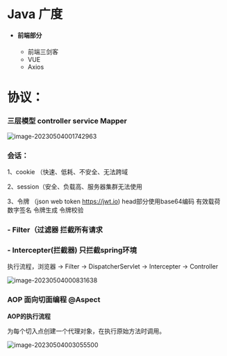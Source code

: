 # Java 广度

- #### 前端部分

  - 前端三剑客
  - VUE
  - Axios



# 协议：

### 三层模型 controller service Mapper

![image-20230504001742963](C:\Users\mycen\AppData\Roaming\Typora\typora-user-images\image-20230504001742963.png)

### 会话：

1、cookie （快速、低耗、不安全、无法跨域

2、session（安全、负载高、服务器集群无法使用

3、令牌 （json web token https://jwt.io) head部分使用base64编码 有效载荷 数字签名 令牌生成 令牌校验

### - Filter（过滤器  拦截所有请求

### - Intercepter(拦截器)  只拦截spring环境

执行流程，浏览器 -> Filter -> DispatcherServlet -> Intercepter -> Controller 

![image-20230504000831638](C:\Users\mycen\AppData\Roaming\Typora\typora-user-images\image-20230504000831638.png)

### AOP 面向切面编程 @Aspect

**AOP的执行流程**

为每个切入点创建一个代理对象，在执行原始方法时调用。

![image-20230504003055500](C:\Users\mycen\AppData\Roaming\Typora\typora-user-images\image-20230504003055500.png)



